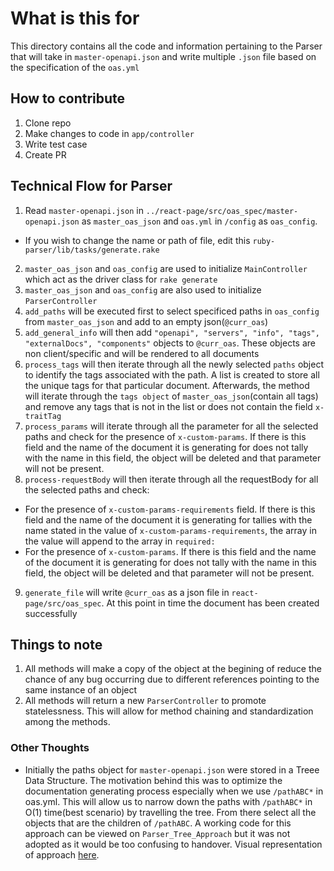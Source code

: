 # What is this for

This directory contains all the code and information pertaining to the Parser that will take in `master-openapi.json` and write multiple `.json` file based on the specification of the `oas.yml`

## How to contribute
1. Clone repo
2. Make changes to code in `app/controller` 
3. Write test case
4. Create PR

## Technical Flow for Parser

1. Read `master-openapi.json` in `../react-page/src/oas_spec/master-openapi.json` as `master_oas_json` and `oas.yml` in `/config` as `oas_config`.
  - If you wish to change the name or path of file, edit this `ruby-parser/lib/tasks/generate.rake`
2. `master_oas_json` and `oas_config` are used to initialize `MainController` which act as the driver class for `rake generate`
3. `master_oas_json` and `oas_config` are also used to initialize `ParserController`
4. `add_paths` will be executed first to select specificed paths in `oas_config` from `master_oas_json` and add to an empty json(`@curr_oas`)
5. `add_general_info` will then add `"openapi", "servers", "info", "tags", "externalDocs", "components"` objects to `@curr_oas`. These objects are non client/specific and will be rendered to all documents
6. `process_tags` will then iterate through all the newly selected `paths` object to identify the tags associated with the path. A list is created to store all the unique tags for that particular document. Afterwards, the method will iterate through the `tags object` of `master_oas_json`(contain all tags) and remove any tags that is not in the list or does not contain the field `x-traitTag`
7. `process_params` will iterate through all the parameter for all the selected paths and check for the presence of `x-custom-params`. If there is this field and the name of the document it is generating for does not tally with the name in this field, the object will be deleted and that parameter will not be present.
8. `process-requestBody` will then iterate through all the requestBody for all the selected paths and check:
- For the presence of `x-custom-params-requirements` field. If there is this field and the name of the document it is generating for tallies with the name stated in the value of `x-custom-params-requirements`, the array in the value will append to the array in `required: `
- For the presence of `x-custom-params`. If there is this field and the name of the document it is generating for does not tally with the name in this field, the object will be deleted and that parameter will not be present.
9. `generate_file` will write `@curr_oas` as a json file in `react-page/src/oas_spec`. At this point in time the document has been created successfully

## Things to note
1. All methods will make a copy of the object at the begining of reduce the chance of any bug occurring due to different references pointing to the same instance of an object
2. All methods will return a new `ParserController` to promote statelessness. This will allow for method chaining and standardization among the methods.

### Other Thoughts
- Initially the paths object for `master-openapi.json` were stored in a Treee Data Structure. The motivation behind this was to optimize the documentation generating process especially when we use `/pathABC*` in oas.yml. This will allow us to narrow down the paths with `/pathABC*` in O(1) time(best scenario) by travelling the tree. From there select all the objects that are the children of `/pathABC`. A working code for this approach can be viewed on `Parser_Tree_Approach` but it was not adopted as it would be too confusing to handover. Visual representation of approach [here](https://www.lucidchart.com/invitations/accept/9b582315-4c29-46a4-ac7d-61cb3394a662).
